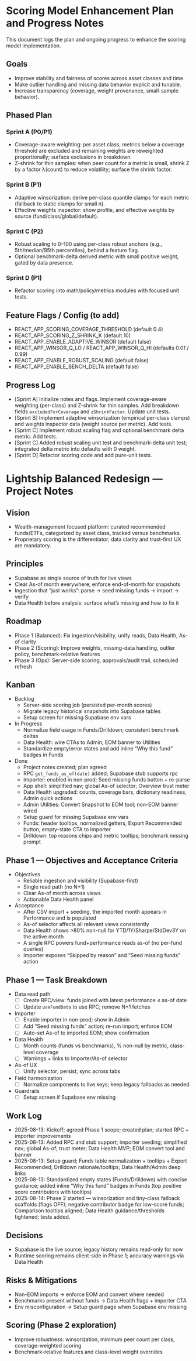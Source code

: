 # Scoring Model Enhancement Plan and Progress Notes

This document logs the plan and ongoing progress to enhance the scoring model implementation.

## Goals
- Improve stability and fairness of scores across asset classes and time.
- Make outlier handling and missing data behavior explicit and tunable.
- Increase transparency (coverage, weight provenance, small-sample behavior).

## Phased Plan

### Sprint A (P0/P1)
- Coverage-aware weighting: per asset class, metrics below a coverage threshold are excluded and remaining weights are reweighted proportionally; surface exclusions in breakdown.
- Z-shrink for thin samples: when peer count for a metric is small, shrink Z by a factor λ(count) to reduce volatility; surface the shrink factor.

### Sprint B (P1)
- Adaptive winsorization: derive per-class quantile clamps for each metric (fallback to static clamps for small n).
- Effective weights inspector: show profile, and effective weights by source (fund/class/global/default).

### Sprint C (P2)
- Robust scaling to 0–100 using per-class robust anchors (e.g., 5th/median/95th percentiles), behind a feature flag.
- Optional benchmark-delta derived metric with small positive weight, gated by data presence.

### Sprint D (P1)
- Refactor scoring into math/policy/metrics modules with focused unit tests.

## Feature Flags / Config (to add)
- REACT_APP_SCORING_COVERAGE_THRESHOLD (default 0.4)
- REACT_APP_SCORING_Z_SHRINK_K (default 10)
- REACT_APP_ENABLE_ADAPTIVE_WINSOR (default false)
- REACT_APP_WINSOR_Q_LO / REACT_APP_WINSOR_Q_HI (defaults 0.01 / 0.99)
- REACT_APP_ENABLE_ROBUST_SCALING (default false)
- REACT_APP_ENABLE_BENCH_DELTA (default false)

## Progress Log

- [Sprint A] Initialize notes and flags. Implement coverage-aware weighting (per-class) and Z-shrink for thin samples. Add breakdown fields `excludedForCoverage` and `zShrinkFactor`. Update unit tests.
- [Sprint B] Implement adaptive winsorization (empirical per-class clamps) and weights inspector data (weight source per metric). Add tests.
- [Sprint C] Implement robust scaling flag and optional benchmark delta metric. Add tests.
- [Sprint C] Added robust scaling unit test and benchmark-delta unit test; integrated delta metric into defaults with 0 weight.
- [Sprint D] Refactor scoring code and add pure-unit tests.

# Lightship Balanced Redesign — Project Notes

## Vision
- Wealth-management focused platform: curated recommended funds/ETFs, categorized by asset class, tracked versus benchmarks.
- Proprietary scoring is the differentiator; data clarity and trust-first UX are mandatory.

## Principles
- Supabase as single source of truth for live views
- Clear As-of month everywhere; enforce end-of-month for snapshots
- Ingestion that “just works”: parse → seed missing funds → import → verify
- Data Health before analysis: surface what’s missing and how to fix it

## Roadmap
- Phase 1 (Balanced): Fix ingestion/visibility, unify reads, Data Health, As-of clarity
- Phase 2 (Scoring): Improve weights, missing-data handling, outlier policy, benchmark-relative features
- Phase 3 (Ops): Server-side scoring, approvals/audit trail, scheduled refresh

## Kanban
- Backlog
  - Server-side scoring job (persisted per-month scores)
  - Migrate legacy historical snapshots into Supabase tables
  - Setup screen for missing Supabase env vars
- In Progress
  - Normalize field usage in Funds/Drilldown; consistent benchmark deltas
  - Data Health: wire CTAs to Admin; EOM banner to Utilities
  - Standardize empty/error states and add inline “Why this fund” badges in Funds
- Done
  - Project notes created; plan agreed
  - RPC `get_funds_as_of(date)` added; Supabase stub supports rpc
  - Importer: enabled in non‑prod; Seed missing funds button + re-parse
  - App shell: simplified nav; global As-of selector; Overview trust meter
  - Data Health upgraded: counts, coverage bars, dictionary readiness, Admin quick actions
  - Admin Utilities: Convert Snapshot to EOM tool; non-EOM banner wired
  - Setup guard for missing Supabase env vars
  - Funds: header tooltips, normalized getters, Export Recommended button, empty-state CTA to Importer
  - Drilldown: top reasons chips and metric tooltips; benchmark missing prompt

## Phase 1 — Objectives and Acceptance Criteria
- Objectives
  - Reliable ingestion and visibility (Supabase-first)
  - Single read path (no N+1)
  - Clear As-of month across views
  - Actionable Data Health panel
- Acceptance
  - After CSV import + seeding, the imported month appears in Performance and is populated
  - As-of selector affects all relevant views consistently
  - Data Health shows >80% non-null for YTD/1Y/Sharpe/StdDev3Y on the active month
  - A single RPC powers fund+performance reads as-of (no per-fund queries)
  - Importer exposes “Skipped by reason” and “Seed missing funds” action

## Phase 1 — Task Breakdown
- Data read path
  - [ ] Create RPC/view: funds joined with latest performance ≤ as-of date
  - [ ] Update `useFundData` to use RPC; remove N+1 fetches
- Importer
  - [ ] Enable importer in non-prod; show in Admin
  - [ ] Add “Seed missing funds” action; re-run import; enforce EOM
  - [ ] Auto-set As-of to imported EOM; show confirmation
- Data Health
  - [ ] Month counts (funds vs benchmarks), % non-null by metric, class-level coverage
  - [ ] Warnings + links to Importer/As-of selector
- As-of UX
  - [ ] Unify selector; persist; sync across tabs
- Field harmonization
  - [ ] Normalize components to live keys; keep legacy fallbacks as needed
- Guardrails
  - [ ] Setup screen if Supabase env missing

## Work Log
- 2025-08-13: Kickoff; agreed Phase 1 scope; created plan; started RPC + importer improvements
- 2025-08-13: Added RPC and stub support; importer seeding; simplified nav; global As-of; trust meter; Data Health MVP; EOM convert tool and banner
- 2025-08-13: Setup guard; Funds table normalization + tooltips + Export Recommended; Drilldown rationale/tooltips; Data Health/Admin deep links
 - 2025-08-13: Standardized empty states (Funds/Drilldown) with concise guidance; added inline “Why this fund” badges in Funds (top positive score contributors with tooltips)
 - 2025-08-14: Phase 2 started — winsorization and tiny-class fallback scaffolds (flags OFF); negative contributor badge for low-score funds; Comparison tooltips aligned; Data Health guidance/thresholds tightened; tests added.

## Decisions
- Supabase is the live source; legacy history remains read-only for now
- Runtime scoring remains client-side in Phase 1; accuracy warnings via Data Health

## Risks & Mitigations
- Non-EOM imports → enforce EOM and convert where needed
- Benchmarks present without funds → Data Health flags + importer CTA
- Env misconfiguration → Setup guard page when Supabase env missing

## Scoring (Phase 2 exploration)
- Improve robustness: winsorization, minimum peer count per class, coverage-weighted scoring
- Benchmark-relative features and class-level weight overrides
